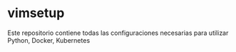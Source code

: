 # vimsetup

Este repositorio contiene todas las configuraciones necesarias para utilizar Python, Docker, Kubernetes
